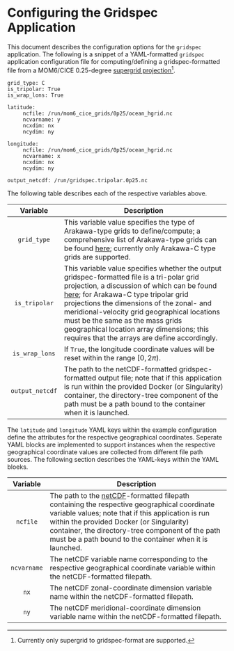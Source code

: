 # Configuring the Gridspec Application

This document describes the configuration options for the `gridspec`
application. The following is a snippet of a YAML-formatted `gridspec`
application configuration file for computing/defining a
gridspec-formatted file from a MOM6/CICE 0.25-degree [supergrid
projection](https://mom6.readthedocs.io/en/main/api/generated/pages/Discrete_Grids.html#horizontal-grids)[^1].

[^1]: Currently only supergrid to gridspec-format are supported.

~~~
grid_type: C
is_tripolar: True
is_wrap_lons: True

latitude:
     ncfile: /run/mom6_cice_grids/0p25/ocean_hgrid.nc
     ncvarname: y
     ncxdim: nx
     ncydim: ny

longitude:
     ncfile: /run/mom6_cice_grids/0p25/ocean_hgrid.nc
     ncvarname: x
     ncxdim: nx
     ncydim: ny

output_netcdf: /run/gridspec.tripolar.0p25.nc

~~~

The following table describes each of the respective variables above.

<div align="center">

| Variable | Description |
| :-------------: | :-----------: |
| `grid_type` | <div align="left">This variable value specifies the type of Arakawa-type grids to define/compute; a comprehensive list of Arakawa-type grids can be found [here](https://en.wikipedia.org/wiki/Arakawa_grids); currently only Arakawa-C type grids are supported.</div> |
| `is_tripolar` | <div align="left">This variable value specifies whether the output gridspec-formatted file is a tri-polar grid projection, a discussion of which can be found [here](https://github.com/dtcenter/MET/issues/1231); for Arakawa-C type tripolar grid projections the dimensions of the zonal- and meridional-velocity grid geographical locations must be the same as the mass grids geographical location array dimensions; this requires that the arrays are define accordingly.</div> |
| `is_wrap_lons` | <div align="left">If `True`, the longitude coordinate values will be reset within the range $[0, 2\pi)$.</div>|
| `output_netcdf` | <div align="left">The path to the netCDF-formatted gridspec-formatted output file; note that if this application is run within the provided Docker (or Singularity) container, the directory-tree component of the path must be a path bound to the container when it is launched.</div> | 

</div>

The `latitude` and `longitude` YAML keys within the example
configuration define the attributes for the respective geographical
coordinates. Seperate YAML blocks are implemented to support instances
when the respective geographical coordinate values are collected from
different file path sources. The following section describes the
YAML-keys within the YAML bloeks.

<div align="center">

| Variable | Description |
| :-------------: | :-----------: |
| `ncfile` | <div align="left">The path to the [netCDF](https://www.unidata.ucar.edu/software/netcdf/)-formatted filepath containing the respective geographical coordinate variable values; note that if this application is run within the provided Docker (or Singularity) container, the directory-tree component of the path must be a path bound to the container when it is launched.</div> |
| `ncvarname` | <div align="left">The netCDF variable name corresponding to the respective geographical coordinate variable within the netCDF-formatted filepath. </div> |
| `nx` | <div align="left">The netCDF zonal-coordinate dimension variable name within the netCDF-formatted filepath. </div> |
| `ny` | <div align="left">The netCDF meridional-coordinate dimension variable name within the netCDF-formatted filepath. </div> |

</div>